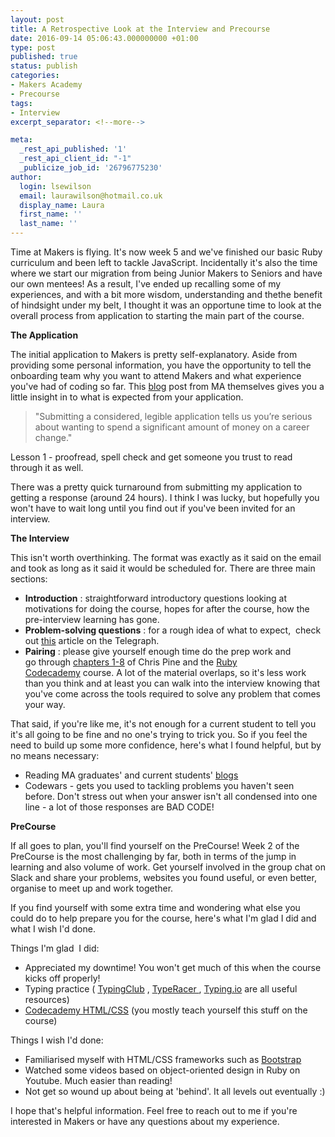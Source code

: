 ```yaml
---
layout: post
title: A Retrospective Look at the Interview and Precourse
date: 2016-09-14 05:06:43.000000000 +01:00
type: post
published: true
status: publish
categories:
- Makers Academy
- Precourse
tags:
- Interview
excerpt_separator: <!--more-->

meta:
  _rest_api_published: '1'
  _rest_api_client_id: "-1"
  _publicize_job_id: '26796775230'
author:
  login: lsewilson
  email: laurawilson@hotmail.co.uk
  display_name: Laura
  first_name: ''
  last_name: ''
---
```

<p>Time at&nbsp;Makers is flying. It's now week 5 and we've finished our basic Ruby curriculum and been left to tackle JavaScript. Incidentally it's also the time where we start our migration from being Junior Makers to Seniors and have our own mentees! As a result, I've ended up recalling some of my experiences, and with a bit more wisdom, understanding and thethe benefit of hindsight&nbsp;under my belt, I thought it was an opportune time to look at the overall process from application to starting the main part of the course.</p>
<p><!--more--></p>
<p><strong>The Application</strong></p>
<p>The initial application to Makers is pretty self-explanatory. Aside from providing some personal information, you have the opportunity to tell the onboarding team why you want to attend Makers and what experience you've had of coding so far. This&nbsp;<a href="https://blog.makersacademy.com/passing-the-makers-academy-precourse-61b59261fa76#.d3dl2quaa">blog</a>&nbsp;post from MA themselves gives you a little insight in to what is expected from your application.</p>
<blockquote><p>"Submitting a considered, legible application tells us you’re serious about wanting to spend a significant amount of money on a career change."</p></blockquote>
<p>Lesson 1 - proofread, spell check and get someone you trust to read through it as well.</p>
<p>There was a pretty quick turnaround from submitting my application to getting a response (around 24 hours). I think I was lucky, but hopefully you won't have to wait long until you find out if you've been invited for an interview.</p>
<p><strong>The Interview</strong></p>
<p>This isn't worth overthinking. The format was exactly as it said on the email and took as long as it said it would be scheduled for. There are three main sections:</p>
<ul>
<li><strong>Introduction</strong> : straightforward introductory questions looking at motivations for doing the course, hopes for after the course, how the pre-interview learning has gone.</li>
<li><strong>Problem-solving questions</strong> : for a rough idea of what to expect, &nbsp;check out&nbsp;<a href="http://www.telegraph.co.uk/education/educationquestions/11362267/Have-you-got-what-it-takes-to-learn-to-code.html">this</a>&nbsp;article on the Telegraph.</li>
<li><strong>Pairing</strong> : please give yourself enough time do the prep work and go&nbsp;through <a href="https://pine.fm/LearnToProgram/chap_00.html">chapters 1-8</a> of Chris Pine and the <a href="https://www.codecademy.com/learn/ruby">Ruby Codecademy</a>&nbsp;course. A lot of the material overlaps, so it's less work than you think and at least you can walk into the interview knowing that you've come across the tools required to solve any problem that comes your way.</li>
</ul>
<p>That said, if you're like me, it's not enough for a current student to tell you it's all going to be fine and no one's trying to trick you. So if you feel the need to build up some more confidence, here's what I found helpful, but by no means necessary:</p>
<ul>
<li>Reading MA graduates' and current students' <a href="https://docs.google.com/spreadsheets/d/1l94sEDt5tn4GTzNrdoIJJVfv-KqY1qmI9gtnIrPLRhE/edit#gid=0">blogs</a></li>
<li>Codewars - gets you used to tackling problems you haven't seen before. Don't stress out when your answer isn't all condensed into one line - a lot of those responses are BAD CODE!</li>
</ul>
<p><strong>PreCourse</strong></p>
<p>If all goes to plan, you'll find yourself on the PreCourse! Week 2 of the PreCourse is the most challenging by far, both in terms of the jump in learning and also volume of work. Get yourself involved in the group chat on Slack and share your problems, websites you found useful, or even better, organise to meet up and work together.</p>
<p>If you find yourself with some extra time and wondering what else you could do to help prepare you for the course, here's what I'm glad I did and what I wish I'd done.</p>
<p>Things I'm glad &nbsp;I did:</p>
<ul>
<li>Appreciated my downtime! You won't get much of this when the course kicks off properly!</li>
<li>Typing practice ( <a href="https://www.typingclub.com/">TypingClub</a> , <a href="http://play.typeracer.com/">TypeRacer&nbsp;</a>,&nbsp;<a href="https://typing.io/">Typing.io</a>&nbsp;are all useful resources)</li>
<li><a href="https://www.codecademy.com/learn/web">Codecademy HTML/CSS</a>&nbsp;(you mostly teach yourself this stuff on the course)</li>
</ul>
<p>Things I wish I'd done:</p>
<ul>
<li>Familiarised myself with HTML/CSS frameworks such as&nbsp;<a href="http://getbootstrap.com/">Bootstrap</a></li>
<li>Watched some videos based on object-oriented design in Ruby on Youtube. Much easier than reading!</li>
<li>Not get so wound up about being at 'behind'. It all levels out eventually :)</li>
</ul>
<p>I hope that's helpful information. Feel free to&nbsp;reach out to me&nbsp;if you're interested in Makers or have any questions about my experience.</p>
<p>&nbsp;</p>
